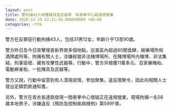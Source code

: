 ```yaml
---
layout: post
title: 警拘捕43人檢獲賭具及武器等　有泰拳中心疑違規營業
date: 2020-12-19 22:21:59.000000000 +08:00
categories: rthk
---
```


警方在反罪惡行動拘捕43人，包括31男12女，年齡介乎13至90歲。

警方昨日及今日突擊搜查新界南多個地點，巡查區內超過80間食肆、娛樂場所和酒牌處所等，拘捕有關人士，涉嫌經營非法賭博場所、在賭博場所內賭博、非法集結、刑事毀壞、藏有攻擊性武器等。行動中，警方共檢獲11萬多元、百家樂賭枱、電動麻雀枱、一批賭具及武器等。

警方又說，行動中留意到有人漠視疫情，參加聚集，違反限聚令，因此向相關人士發出定額罰款通知書。

另外，警方在青衣長達路發現一間泰拳中心懷疑正在違規營業，現場拘捕一名58歲本地男子，涉嫌違反《預防及控制疾病規例》第599F章。
